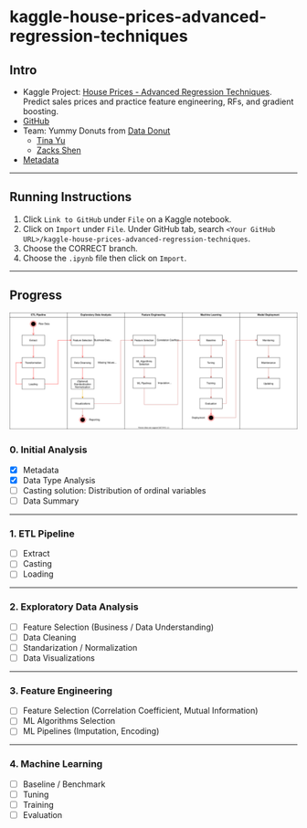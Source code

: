 # kaggle-house-prices-advanced-regression-techniques

## Intro

- Kaggle Project: [House Prices - Advanced Regression Techniques](https://www.kaggle.com/competitions/house-prices-advanced-regression-techniques/overview). Predict sales prices and practice feature engineering, RFs, and gradient boosting.
- [GitHub](https://github.com/ZacksAmber/kaggle-house-prices-advanced-regression-techniques)
- Team: Yummy Donuts from [Data Donut](https://discord.gg/7fkzYbDxAh)
  - [Tina Yu](https://github.com/TinaHTYu)
  - [Zacks Shen](https://github.com/ZacksAmber)
- [Metadata](https://docs.google.com/spreadsheets/d/1a9Xujf0RRGkbuMQxRL378L0dNUcwc2bz-GVxzeTmsT4)

---

## Running Instructions

  1. Click `Link to GitHub` under `File` on a Kaggle notebook.
  2. Click on `Import` under `File`. Under GitHub tab, search `<Your GitHub URL>/kaggle-house-prices-advanced-regression-techniques`.
  3. Choose the CORRECT branch.
  4. Choose the `.ipynb` file then click on `Import`.

---

## Progress

![General Machine Learning Flowchart](https://github.com/ZacksAmber/Flowcharts/blob/main/general_machine_learning.svg)


### 0. Initial Analysis

- [x] Metadata
- [x] Data Type Analysis
- [ ] Casting solution: Distribution of ordinal variables
- [ ] Data Summary

---

### 1. ETL Pipeline

- [ ] Extract
- [ ] Casting
- [ ] Loading

---

### 2. Exploratory Data Analysis

- [ ] Feature Selection (Business / Data Understanding)
- [ ] Data Cleaning
- [ ] Standarization / Normalization
- [ ] Data Visualizations

---

### 3. Feature Engineering

- [ ] Feature Selection (Correlation Coefficient, Mutual Information)
- [ ] ML Algorithms Selection
- [ ] ML Pipelines (Imputation, Encoding)

---

### 4. Machine Learning

- [ ] Baseline / Benchmark
- [ ] Tuning
- [ ] Training
- [ ] Evaluation
